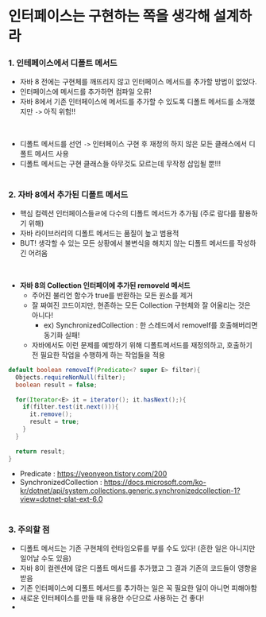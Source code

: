 # 인터페이스는 구현하는 쪽을 생각해 설계하라

### 1. 인테페이스에서 디폴트 메서드
- 자바 8 전에는 구현체를 깨뜨리지 않고 인터페이스 메서드를 추가할 방법이 없었다.
- 인터페이스에 메서드를 추가하면 컴파일 오류!
- 자바 8에서 기존 인터페이스에 메서드를 추가할 수 있도록 디폴트 메서드를 소개했지만 `->` 아직 위험!!

<br>

- 디폴트 메서드를 선언 `->` 인터페이스 구현 후 재정의 하지 않은 모든 클래스에서 디폴트 메서드 사용
- 디폴트 메서드는 구현 클래스들 아무것도 모르는데 무작정 삽입될 뿐!!!

#
### 2. 자바 8에서 추가된 디폴트 메서드
- 핵심 컬렉션 인터페이스들ㄹ에 다수의 디폴트 메서드가 추가됨 (주로 람다를 활용하기 위해)
- 자바 라이브러리의 디폴트 메서드는 품질이 높고 범용적
- BUT! 생각할 수 있는 모든 상황에서 불변식을 해치지 않는 디폴트 메서드를 작성하긴 어려움

<br>

- __자바 8의 Collection 인터페이에 추가된 removeId 메서드__
  - 주어진 불리언 함수가 true를 반환하는 모든 원소를 제거
  - 잘 짜여진 코드이지만, 현존하는 모든 Collection 구현체와 잘 어울리는 것은 아니다! 
    - ex) SynchronizedCollection : 한 스레드에서 removeIf를 호출해버리면 동기화 실패!
  - 자바에서도 이런 문제를 예방하기 위해 디폴트메서드를 재정의하고, 호출하기 전 필요한 작업을 수행하게 하는 작업들을 적용

```java
default boolean removeIf(Predicate<? super E> filter){
  Objects.requireNonNull(filter);
  boolean result = false;
  
  for(Iterator<E> it = iterator(); it.hasNext();){
    if(filter.test(it.next())){
      it.remove();
      result = true;
    }
  }
  
  return result;
}
```
  * Predicate : https://yeonyeon.tistory.com/200
  * SynchronizedCollection : https://docs.microsoft.com/ko-kr/dotnet/api/system.collections.generic.synchronizedcollection-1?view=dotnet-plat-ext-6.0

#
### 3. 주의할 점
- 디폴트 메서드는 기존 구현체의 런타임오류를 부를 수도 있다! (흔한 일은 아니지만 일어날 수도 있음)
- 자바 8이 컬렌션에 많은 디폴트 메서드를 추가했고 그 결과 기존의 코드들이 영향을 받음
- 기존 인터페이스에 디폴트 메서드를 추가하는 일은 꼭 필요한 일이 아니면 피해야함
- 새로운 인터페이스를 만들 때 유용한 수단으로 사용하는 건 좋다!
-





